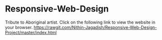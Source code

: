 # Responsive-Web-Design
Tribute to Aboriginal artist.
Click on the following link to view the website in your browser.
https://rawgit.com/Nithin-Jagadish/Responsive-Web-Design-Project/master/index.html
